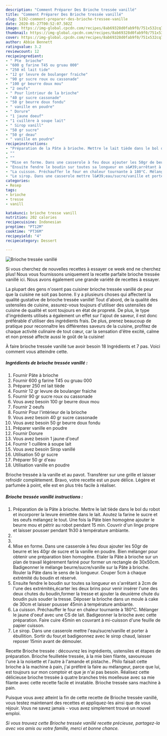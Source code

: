```yaml
---
description: "Comment Préparer Des Brioche tressée vanillé"
title: "Comment Préparer Des Brioche tressée vanillé"
slug: 5192-comment-preparer-des-brioche-tressee-vanille
date: 2020-05-27T00:52:07.502Z
image: https://img-global.cpcdn.com/recipes/8ab69328d0fab9f0/751x532cq70/brioche-tressee-vanille-photo-principale-de-la-recette.jpg
thumbnail: https://img-global.cpcdn.com/recipes/8ab69328d0fab9f0/751x532cq70/brioche-tressee-vanille-photo-principale-de-la-recette.jpg
cover: https://img-global.cpcdn.com/recipes/8ab69328d0fab9f0/751x532cq70/brioche-tressee-vanille-photo-principale-de-la-recette.jpg
author: Abbie Bennett
ratingvalue: 3.2
reviewcount: 12
recipeingredient:
- " Pte  brioche"
- "600 g farine T45 ou gruau 000"
- "250 ml lait tide"
- "12 gr levure de boulanger fraiche"
- "90 gr sucre roux ou cassonade"
- "100 gr beurre doux mou"
- "2 oeufs"
- " Pour lintrieur de la brioche"
- "40 gr sucre cassonade"
- "50 gr beurre doux fondu"
- " vanille en poudre"
- " Dorure"
- "1 jaune doeuf"
- "1 cuillère à soupe lait"
- " Sirop vanill"
- "50 gr sucre"
- "50 gr deau"
- " vanille en poudre"
recipeinstructions:
- "Préparation de la Pâte à brioche. Mettre le lait tiède dans le bol du robot et incorporer la levure émiettée dans le lait. Aoutez la farine le sucre et les oeufs mélangez le tout. Une fois la Pâte bien homogène ajouter le beurre mou et pétrir au robot pendant 15 min. Couvrir d&#39;un linge propre et laisser pousser pendant 1h30 à température ambiante."
- ""
- ""
- "Mise en forme. Dans une casserole à feu doux ajouter les 50gr de beurre et les 40gr de sucre et la vanille en poudre. Bien mélanger pour obtenir une préparation bien homogène. Etaler la Pâte à brioche sur un plan de travail légèrement fariné pour former un rectangle de 30x50cm. Badigeonner le mélange beurre/sucre/vanille sur la Pâte à brioche. Rouler la Pâte dans le sens de la longueur. Couper 5cm à chaque extrémité du boudin et réservé."
- "Ensuite fendre le boudin sur toutes sa longueur en s&#39;arrêtant à 2cm de l&#39;une des extrémités,écarter les deux brins pour venir insérer l&#39;une des deux chutes du boudin,former la tresse et ajouter la deuxième chute du boudin puis souder la tresse. Déposer la brioche dans un moule à cake de 30cm et laisser pousser 45min à température ambiante."
- "La cuisson. Préchauffer le four en chaleur tournante à 180°C. Mélanger le jaune d&#39;oeuf avec une CS de lait. Badigeonner la brioche avec cette préparation. Faire cuire 45min en couvrant à mi-cuisson d&#39;une feuille de papier cuisson."
- "Le sirop. Dans une casserole mettre l&#39;eau/sucre/vanille et porter à ébullition. Sortir du four,et badigeonnez avec le sirop chaud, laisser reposer 15min avant de démouler."
categories:
- Resep
tags:
- brioche
- tresse
- vanill

katakunci: brioche tresse vanill 
nutrition: 202 calories
recipecuisine: Indonesian
preptime: "PT12M"
cooktime: "PT36M"
recipeyield: "4"
recipecategory: Dessert

---
```



![Brioche tressée vanillé](https://img-global.cpcdn.com/recipes/8ab69328d0fab9f0/751x532cq70/brioche-tressee-vanille-photo-principale-de-la-recette.jpg)

Si vous cherchez de nouvelles recettes à essayer ce week end ne cherchez plus! Nous vous fournissons uniquement la recette parfaite brioche tressée vanillé ici. Nous avons également une grande variété de recettes à essayer.

La plupart des gens n'osent pas cuisiner brioche tressée vanillé de peur que la cuisine ne soit pas bonne. Il y a plusieurs choses qui affectent la qualité gustative de brioche tressée vanillé! Tout d'abord, de la qualité des ustensiles de cuisine, assurez-vous toujours d'utiliser des ustensiles de cuisine de qualité et sont toujours en état de propreté. De plus, le type d'ingrédients utilisés a également un effet sur l'ajout de saveur, il est donc préférable d'utiliser des ingrédients frais. De plus, prenez beaucoup de pratique pour reconnaître les différentes saveurs de la cuisine, profitez de chaque activité culinaire de tout cœur, car la sensation d'être excité, calme et non pressé affecte aussi le goût de la cuisine!

<!--inarticleads1-->

À faire brioche tressée vanillé tue avoir besoin 18 Ingrédients et 7 pas. Voici comment vous atteindre cette.

##### Ingrédients de brioche tressée vanillé :

1. Fournir  Pâte à brioche
1. Fournir 600 g farine T45 ou gruau 000
1. Préparer 250 ml lait tiède
1. Fournir 12 gr levure de boulanger fraiche
1. Fournir 90 gr sucre roux ou cassonade
1. Vous avez besoin 100 gr beurre doux mou
1. Fournir 2 oeufs
1. Fournir  Pour l&#39;intérieur de la brioche
1. Vous avez besoin 40 gr sucre cassonade
1. Vous avez besoin 50 gr beurre doux fondu
1. Préparer  vanille en poudre
1. Fournir  Dorure
1. Vous avez besoin 1 jaune d&#39;oeuf
1. Fournir 1 cuillère à soupe lait
1. Vous avez besoin  Sirop vanillé
1. Utilisation 50 gr sucre
1. Préparer 50 gr d&#39;eau
1. Utilisation  vanille en poudre


Brioche tressée à la vanille et au pavot. Transférer sur une grille et laisser refroidir complètement. Bravo, votre recette est un pure délice. Légère et parfumée à point, elle est en plus très facile à réaliser. 

<!--inarticleads2-->

##### Brioche tressée vanillé instructions :

1. Préparation de la Pâte à brioche. Mettre le lait tiède dans le bol du robot et incorporer la levure émiettée dans le lait. Aoutez la farine le sucre et les oeufs mélangez le tout. Une fois la Pâte bien homogène ajouter le beurre mou et pétrir au robot pendant 15 min. Couvrir d&#39;un linge propre et laisser pousser pendant 1h30 à température ambiante.
1. 
1. 
1. Mise en forme. Dans une casserole à feu doux ajouter les 50gr de beurre et les 40gr de sucre et la vanille en poudre. Bien mélanger pour obtenir une préparation bien homogène. Etaler la Pâte à brioche sur un plan de travail légèrement fariné pour former un rectangle de 30x50cm. Badigeonner le mélange beurre/sucre/vanille sur la Pâte à brioche. Rouler la Pâte dans le sens de la longueur. Couper 5cm à chaque extrémité du boudin et réservé.
1. Ensuite fendre le boudin sur toutes sa longueur en s&#39;arrêtant à 2cm de l&#39;une des extrémités,écarter les deux brins pour venir insérer l&#39;une des deux chutes du boudin,former la tresse et ajouter la deuxième chute du boudin puis souder la tresse. Déposer la brioche dans un moule à cake de 30cm et laisser pousser 45min à température ambiante.
1. La cuisson. Préchauffer le four en chaleur tournante à 180°C. Mélanger le jaune d&#39;oeuf avec une CS de lait. Badigeonner la brioche avec cette préparation. Faire cuire 45min en couvrant à mi-cuisson d&#39;une feuille de papier cuisson.
1. Le sirop. Dans une casserole mettre l&#39;eau/sucre/vanille et porter à ébullition. Sortir du four,et badigeonnez avec le sirop chaud, laisser reposer 15min avant de démouler.


Recette Brioche tressée : découvrez les ingrédients, ustensiles et étapes de préparation. Brioche feuilletée tressée, à la mie bien filante, savoureuse l&#39;une à la noisette et l&#39;autre à l&#39;amande et pistache.. Philo faisait cette brioche à la machine à pain, j&#39;ai préféré la faire au mélangeur, parce que lui, est toujours sur mon comptoir et que je n&#39;ai pas besoin. Réalisez cette délicieuse brioche tressée à quatre branches très moelleuse avec sa mie filante avec cette recette facile et inratable. Brioche tressée sans machine à pain. 

<!--inarticleads1-->

<p>
Puisque vous avez atteint la fin de cette recette de Brioche tressée vanillé, vous testez maintenant des recettes et appliquez-les ainsi que de vous réjouir. Vous ne savez jamais - vous avez simplement trouvé un nouvel emploi.
</p>

<p>
<i>Si vous trouvez cette Brioche tressée vanillé recette précieuse, partagez-la avec vos amis ou votre famille, merci et bonne chance.</i>
</p>
